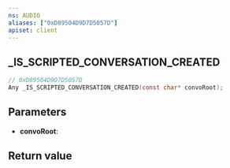 ```yaml
---
ns: AUDIO
aliases: ["0xD89504D9D7D5057D"]
apiset: client
---
```

## _IS_SCRIPTED_CONVERSATION_CREATED

```c
// 0xD89504D9D7D5057D
Any _IS_SCRIPTED_CONVERSATION_CREATED(const char* convoRoot);
```


## Parameters
* **convoRoot**:

## Return value

